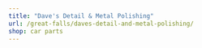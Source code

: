 ```yaml
---
title: "Dave's Detail & Metal Polishing"
url: /great-falls/daves-detail-and-metal-polishing/
shop: car parts
---
```


